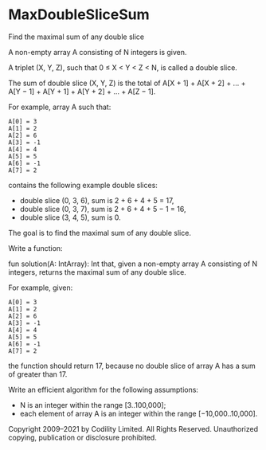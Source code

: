 # MaxDoubleSliceSum

Find the maximal sum of any double slice

A non-empty array A consisting of N integers is given.

A triplet (X, Y, Z), such that 0 ≤ X < Y < Z < N, is called a double slice.

The sum of double slice (X, Y, Z) is the total of A[X + 1] + A[X + 2] + ... + A[Y − 1] + A[Y + 1] + A[Y + 2] + ... + A[Z − 1].

For example, array A such that:

    A[0] = 3
    A[1] = 2
    A[2] = 6
    A[3] = -1
    A[4] = 4
    A[5] = 5
    A[6] = -1
    A[7] = 2

contains the following example double slices:

- double slice (0, 3, 6), sum is 2 + 6 + 4 + 5 = 17,
- double slice (0, 3, 7), sum is 2 + 6 + 4 + 5 − 1 = 16,
- double slice (3, 4, 5), sum is 0.

The goal is to find the maximal sum of any double slice.

Write a function:

fun solution(A: IntArray): Int
that, given a non-empty array A consisting of N integers, returns the maximal sum of any double slice.

For example, given:

    A[0] = 3
    A[1] = 2
    A[2] = 6
    A[3] = -1
    A[4] = 4
    A[5] = 5
    A[6] = -1
    A[7] = 2

the function should return 17, because no double slice of array A has a sum of greater than 17.

Write an efficient algorithm for the following assumptions:

- N is an integer within the range [3..100,000];
- each element of array A is an integer within the range [−10,000..10,000].

Copyright 2009–2021 by Codility Limited. All Rights Reserved. Unauthorized copying, publication or disclosure prohibited.
